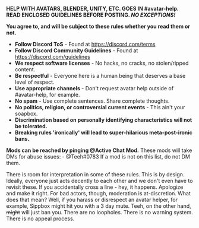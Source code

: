__**HELP WITH AVATARS, BLENDER, UNITY, ETC. GOES IN #avatar-help.**__
__**READ ENCLOSED GUIDELINES BEFORE POSTING. *NO EXCEPTIONS!***__

__**You agree to, and will be subject to these rules whether you read them or not.**__
- **Follow Discord ToS** - Found at https://discord.com/terms
- **Follow Discord Community Guidelines** - Found at https://discord.com/guidelines
- **We respect software licenses** - No hacks, no cracks, no stolen/ripped content.
- **Be respectful** - Everyone here is a human being that deserves a base level of respect.
- **Use appropriate channels** - Don't request avatar help outside of #avatar-help, for example.
- **No spam** - Use complete sentences. Share complete thoughts.
- **No politics, religion, or controversial current events** - This ain't your soapbox.
- **Discrimination based on personally identifying characteristics will not be tolerated.**
- **Breaking rules 'ironically' will lead to super-hilarious meta-post-ironic bans.**

**Mods can be reached by pinging @Active Chat Mod.**
These mods will take DMs for abuse issues:
	- @Teeh#0783
If a mod is not on this list, do not DM them.

There is room for interpretation in some of these rules. This is by design. Ideally, everyone just acts decently to each other and we don't even have to revisit these. If you accidentally cross a line - hey, it happens. Apologize and make it right. For bad actors, though, moderation is at-discretion. What does that mean? Well, if you harass or disrespect an avatar helper, for example, Sippbox might hit you with a 3 day mute. Teeh, on the other hand, ~~might~~ will just ban you. There are no loopholes. There is no warning system. There is no appeal process.